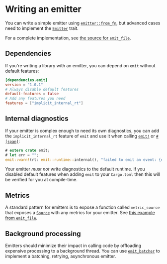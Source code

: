 # Writing an emitter

You can write a simple emitter using [`emitter::from_fn`](https://docs.rs/emit/1.0.1/emit/emitter/fn.from_fn.html), but advanced cases need to implement the [`Emitter`](https://docs.rs/emit/1.0.1/emit/trait.Emitter.html) trait.

For a complete implementation, see [the source for `emit_file`](https://github.com/emit-rs/emit/blob/main/emitter/file/src/lib.rs).

## Dependencies

If you're writing a library with an emitter, you can depend on `emit` without default features:

```toml
[dependencies.emit]
version = "1.0.1"
# Always disable default features
default-features = false
# Add any features you need
features = ["implicit_internal_rt"]
```

## Internal diagnostics

If your emitter is complex enough to need its own diagnostics, you can add the `implicit_internal_rt` feature of `emit` and use it when calling [`emit!`](https://docs.rs/emit/1.0.1/emit/macro.emit.html) or [`#[span]`](https://docs.rs/emit/1.0.1/emit/attr.span.html):

```rust
# extern crate emit;
# let err = "";
emit::warn!(rt: emit::runtime::internal(), "failed to emit an event: {err}");
```

Your emitter _must not_ write diagnostics to the default runtime. If you disabled default features when adding `emit` to your `Cargo.toml` then this will be verified for you at compile-time.

## Metrics

A standard pattern for emitters is to expose a function called `metric_source` that exposes a [`Source`](https://docs.rs/emit/1.0.1/emit/metric/source/trait.Source.html) with any metrics for your emitter. See [this example from `emit_file`](https://docs.rs/emit_file/1.0.1/emit_file/struct.FileSet.html#method.metric_source).

## Background processing

Emitters should minimize their impact in calling code by offloading expensive processing to a background thread. You can use [`emit_batcher`](https://docs.rs/emit_batcher/1.0.1/emit_batcher/index.html) to implement a batching, retrying, asynchronous emitter.
